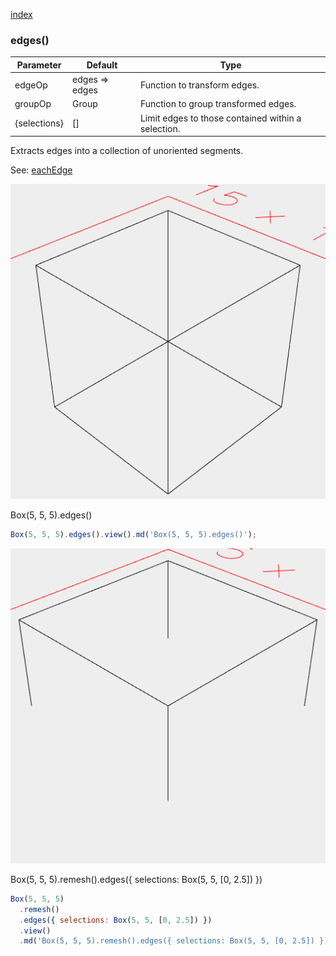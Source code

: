 [index](../../nb/api/index.md)
### edges()
Parameter|Default|Type
---|---|---
edgeOp|edges => edges|Function to transform edges.
groupOp|Group|Function to group transformed edges.
{selections}|[]|Limit edges to those contained within a selection.

Extracts edges into a collection of unoriented segments.

See: [eachEdge](../../nb/api/eachEdge.md)

![Image](edges.md.$2.png)

Box(5, 5, 5).edges()

```JavaScript
Box(5, 5, 5).edges().view().md('Box(5, 5, 5).edges()');
```

![Image](edges.md.$3.png)

Box(5, 5, 5).remesh().edges({ selections: Box(5, 5, [0, 2.5]) })

```JavaScript
Box(5, 5, 5)
  .remesh()
  .edges({ selections: Box(5, 5, [0, 2.5]) })
  .view()
  .md('Box(5, 5, 5).remesh().edges({ selections: Box(5, 5, [0, 2.5]) })');
```
